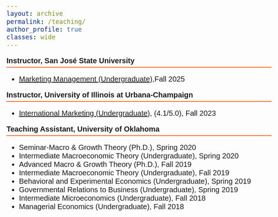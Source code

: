 ```yaml
---
layout: archive
permalink: /teaching/
author_profile: true
classes: wide
---
```



<style>
  body {
    font-family: Arial;
    font-size: 20px;
  }
  .section-header {
    font-weight: bold;
    font-size: 20px;
    border-bottom: 2px solid #FD5F17;
    padding-bottom: 5px;
  }
</style>

<p class="section-header">Instructor, San José State University</p>
<ul>
  <li><a href="https://catalog.sjsu.edu/preview_course_nopop.php?catoid=10&coid=41498" target="_blank">Marketing Management (Undergraduate)</a>,Fall 2025 </li>
</ul>

<p class="section-header">Instructor, University of Illinois at Urbana-Champaign</p>
<ul>
  <li><a href="https://courses.illinois.edu/schedule/2023/fall/BADM/382" target="_blank">International Marketing (Undergraduate)</a>, (4.1/5.0), Fall 2023 </li>
</ul>


<p class="section-header">Teaching Assistant, University of Oklahoma</p>
<ul>
  <li>Seminar-Macro & Growth Theory (Ph.D.), Spring 2020</li>
  <li>Intermediate Macroeconomic Theory (Undergraduate), Spring 2020</li>
  <li>Advanced Macro & Growth Theory (Ph.D.), Fall 2019</li>
  <li>Intermediate Macroeconomic Theory (Undergraduate), Fall 2019</li>
  <li>Behavioral and Experimental Economics (Undergraduate), Spring 2019</li>
  <li>Governmental Relations to Business (Undergraduate), Spring 2019</li>
  <li>Intermediate Microeconomics (Undergraduate), Fall 2018</li>
  <li>Managerial Economics (Undergraduate), Fall 2018</li>
</ul>